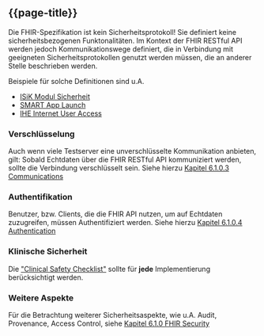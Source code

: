 ## {{page-title}}
Die FHIR-Spezifikation ist kein Sicherheitsprotokoll! Sie definiert keine sicherheitsbezogenen Funktonalitäten.
Im Kontext der FHIR RESTful API werden jedoch Kommunikationswege definiert, die in Verbindung mit geeigneten Sicherheitsprotokollen genutzt werden müssen, die an anderer Stelle beschrieben werden.

Beispiele für solche Definitionen sind u.A.
* [ISiK Modul Sicherheit](https://simplifier.net/isik-sicherheit-v2)
* [SMART App Launch](https://www.hl7.org/fhir/smart-app-launch/index.html)
* [IHE Internet User Access](https://profiles.ihe.net/ITI/IUA/index.html)


### Verschlüsselung
Auch wenn viele Testserver eine unverschlüsselte Kommunikation anbieten, gilt: Sobald Echtdaten über die FHIR RESTful API kommuniziert werden, sollte die Verbindung verschlüsselt sein.
Siehe hierzu [Kapitel 6.1.0.3 Communications](https://hl7.org/fhir/security.html#http)

### Authentifikation
Benutzer, bzw. Clients, die die FHIR API nutzen, um auf Echtdaten zuzugreifen, müssen Authentifiziert werden.
Siehe hierzu [Kapitel 6.1.0.4 Authentication](https://hl7.org/fhir/security.html#authentication)

### Klinische Sicherheit
Die ["Clinical Safety Checklist"](http://hl7.org/fhir/safety.html) sollte für **jede** Implementierung berücksichtigt werden. 

### Weitere Aspekte
Für die Betrachtung weiterer Sicherheitsaspekte, wie u.A. Audit, Provenance, Access Control, siehe [Kapitel 6.1.0 FHIR Security](https://hl7.org/fhir/security.html)

